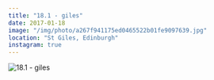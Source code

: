 ```yaml
---
title: "18.1 - giles"
date: 2017-01-18
image: "/img/photo/a267f941175ed0465522b01fe9097639.jpg"
location: "St Giles, Edinburgh"
instagram: true
---
```


![18.1 - giles](/img/photo/a267f941175ed0465522b01fe9097639.jpg)
